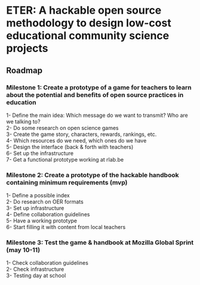 # ETER: A hackable open source methodology to design low-cost educational community science projects

## Roadmap

### Milestone 1: Create a prototype of a game for teachers to learn about the potential and benefits of open source practices in education

1- Define the main idea: Which message do we want to transmit? Who are we talking to?    
2- Do some research on open science games    
3- Create the game story, characters, rewards, rankings, etc.    
4- Which resources do we need, which ones do we have    
5- Design the interface (back & forth with teachers)    
6- Set up the infrastructure    
7- Get a functional prototype working at rlab.be

### Milestone 2: Create a prototype of the hackable handbook containing minimum requirements (mvp)

1- Define a possible index    
2- Do research on OER formats    
3- Set up infrastructure    
4- Define collaboration guidelines    
5- Have a working prototype    
6- Start filling it with content from local teachers


### Milestone 3: Test the game & handbook at Mozilla Global Sprint (may 10-11)

1- Check collaboration guidelines    
2- Check infrastructure    
3- Testing day at school 
